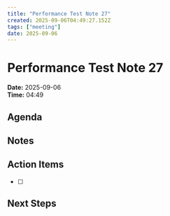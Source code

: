 ```yaml
---
title: "Performance Test Note 27"
created: 2025-09-06T04:49:27.152Z
tags: ["meeting"]
date: 2025-09-06
---
```


# Performance Test Note 27

**Date:** 2025-09-06  
**Time:** 04:49  

## Agenda


## Notes


## Action Items
- [ ] 

## Next Steps
